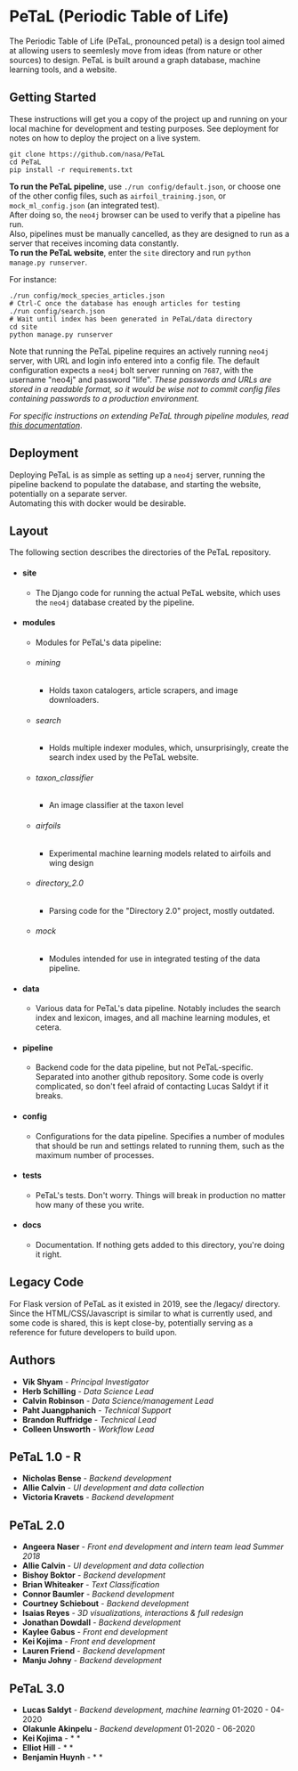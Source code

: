 # PeTaL (Periodic Table of Life)

The Periodic Table of Life (PeTaL, pronounced petal) is a design tool aimed at allowing users to seemlesly move from ideas (from nature or other sources) to design.
PeTaL is built around a graph database, machine learning tools, and a website. 

## Getting Started

These instructions will get you a copy of the project up and running on your local machine for development and testing purposes. See deployment for notes on how to deploy the project on a live system.

```
git clone https://github.com/nasa/PeTaL
cd PeTaL
pip install -r requirements.txt
```

**To run the PeTaL pipeline**, use `./run config/default.json`, or choose one of the other config files, such as `airfoil_training.json`, or `mock_ml_config.json` (an integrated test).  
After doing so, the `neo4j` browser can be used to verify that a pipeline has run.  
Also, pipelines must be manually cancelled, as they are designed to run as a server that receives incoming data constantly.  
**To run the PeTaL website**, enter the `site` directory and run `python manage.py runserver`.

For instance:
```
./run config/mock_species_articles.json
# Ctrl-C once the database has enough articles for testing
./run config/search.json
# Wait until index has been generated in PeTaL/data directory
cd site
python manage.py runserver
```

Note that running the PeTaL pipeline requires an actively running `neo4j` server, with URL and login info entered into a config file.
The default configuration expects a `neo4j` bolt server running on `7687`, with the username "neo4j" and password "life".
*These passwords and URLs are stored in a readable format, so it would be wise not to commit config files containing passwords to a production environment.*

*For specific instructions on extending PeTaL through pipeline modules, read [this documentation](https://github.com/LSaldyt/bitflow/blob/master/README.md)*.

## Deployment

Deploying PeTaL is as simple as setting up a `neo4j` server, running the pipeline backend to populate the database, and starting the website, potentially on a separate server.  
Automating this with docker would be desirable.

## Layout

The following section describes the directories of the PeTaL repository.

* #### site

  * The Django code for running the actual PeTaL website, which uses the `neo4j` database created by the pipeline.

* #### modules

  * Modules for PeTaL's data pipeline:

  * ###### mining

    * Holds taxon catalogers, article scrapers, and image downloaders.

  * ###### search

    * Holds multiple indexer modules, which, unsurprisingly, create the search index used by the PeTaL website.

  * ###### taxon\_classifier

    * An image classifier at the taxon level

  * ###### airfoils

    * Experimental machine learning models related to airfoils and wing design

  * ###### directory\_2.0

    * Parsing code for the "Directory 2.0" project, mostly outdated.

  * ###### mock

    * Modules intended for use in integrated testing of the data pipeline.


* #### data

  * Various data for PeTaL's data pipeline. Notably includes the search index and lexicon, images, and all machine learning modules, et cetera.

* #### pipeline

  * Backend code for the data pipeline, but not PeTaL-specific. Separated into another github repository. Some code is overly complicated, so don't feel afraid of contacting Lucas Saldyt if it breaks.

* #### config

  * Configurations for the data pipeline. Specifies a number of modules that should be run and settings related to running them, such as the maximum number of processes.

* #### tests

  * PeTaL's tests. Don't worry. Things will break in production no matter how many of these you write.

* #### docs

  * Documentation. If nothing gets added to this directory, you're doing it right.

## Legacy Code

For Flask version of PeTaL as it existed in 2019, see the /legacy/ directory.
Since the HTML/CSS/Javascript is similar to what is currently used, and some code is shared, this is kept close-by, potentially serving as a reference for future developers to build upon.

## Authors

* **Vik Shyam** - *Principal Investigator*
* **Herb Schilling** - *Data Science Lead*
* **Calvin Robinson** - *Data Science/management Lead*
* **Paht Juangphanich** - *Technical Support*
* **Brandon Ruffridge** - *Technical Lead*
* **Colleen Unsworth** - *Workflow Lead*


## PeTaL 1.0 - R

* **Nicholas Bense** - *Backend development*
* **Allie Calvin** - *UI development and data collection* 
* **Victoria Kravets** - *Backend development* 

## PeTaL 2.0 

* **Angeera Naser** - *Front end development and intern team lead Summer 2018*
* **Allie Calvin** - *UI development and data collection* 
* **Bishoy Boktor** - *Backend development* 
* **Brian Whiteaker** - *Text Classification* 
* **Connor Baumler** - *Backend development*
* **Courtney Schiebout** - *Backend development*
* **Isaias Reyes** - *3D visualizations, interactions & full redesign*
* **Jonathan Dowdall** - *Backend development* 
* **Kaylee Gabus** - *Front end development*
* **Kei Kojima** - *Front end development*
* **Lauren Friend** - *Backend development*
* **Manju Johny** - *Backend development*

## PeTaL 3.0

* **Lucas Saldyt** - *Backend development, machine learning* 01-2020 - 04-2020
* **Olakunle Akinpelu** - *Backend development* 01-2020 - 06-2020
* **Kei Kojima** - *   *
* **Elliot Hill** - *   *
* **Benjamin Huynh** - *   *


